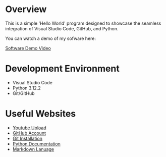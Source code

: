 # Overview

This is a simple 'Hello World' program designed to showcase the seamless integration of Visual Studio Code, GitHub, and Python.


You can watch a demo of my sofware here:

[Software Demo Video](http://youtube.link.goes.here)

# Development Environment

- Visual Studio Code
- Python 3.12.2
- Git/GitHub


# Useful Websites

* [Youtube Upload](https://support.google.com/youtube/answer/57407)
* [GitHub Account](https://github.com/)
* [Git Installation](https://git-scm.com/download)
* [Python Documentation](https://docs.python.org/3/)
* [Markdown Lanuage](https://www.markdownguide.org/cheat-sheet/)